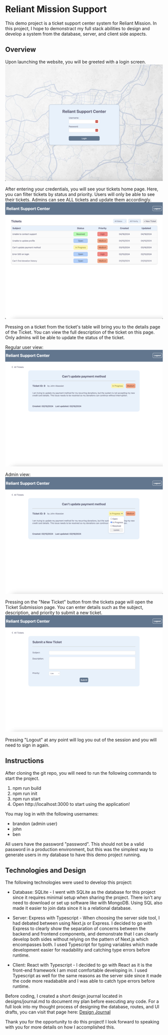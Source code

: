 # Reliant Mission Support
This demo project is a ticket support center system for Reliant Mission. In this project, I hope to demonstract my full stack abilities to design and develop a system from the database, server, and client side aspects.

## Overview
Upon launching the website, you will be greeted with a login screen.
![Login Page](https://github.com/brandonpacol/Reliant-Support-Center/blob/main/readme/01-LoginPage.png)

After entering your credentials, you will see your tickets home page. Here, you can filter tickets by status and priority. Users will only be able to see their tickets. Admins can see ALL tickets and update them accordingly.
![Tickets Page](https://github.com/brandonpacol/Reliant-Support-Center/blob/main/readme/02-TicketsPage.png)

Pressing on a ticket from the ticket's table will bring you to the details page of the Ticket. You can view the full description of the ticket on this page. Only admins will be able to update the status of the ticket.

Regular user view:
![Ticket Details Page](https://github.com/brandonpacol/Reliant-Support-Center/blob/main/readme/03-TicketDetailsPage.png)

Admin view:
![Ticket Details Page - Admin](https://github.com/brandonpacol/Reliant-Support-Center/blob/main/readme/04-TicketDetailsPage-Admin.png)

Pressing on the "New Ticket" button from the tickets page will open the Ticket Submission page. You can enter details such as the subject, description, and priority to submit a new ticket.
![Ticket Submission Page](https://github.com/brandonpacol/Reliant-Support-Center/blob/main/readme/05-TicketSubmissionPage.png)

Pressing "Logout" at any point will log you out of the session and you will need to sign in again.

## Instructions
After cloning the git repo, you will need to run the following commands to start the project.
1. npm run build
2. npm run init
3. npm run start
4. Open http://localhost:3000 to start using the application!

You may log in with the following usernames:
- brandon (admin user)
- john
- ben

All users have the password "password". This should not be a valid password in a production environment, but this was the simplest way to generate users in my database to have this demo project running.

## Technologies and Design
The following technologies were used to develop this project:
- Database: SQLite - I went with SQLite as the database for this project since it requires minimal setup when sharing the project. There isn't any need to download or set up software like with MongoDB. Using SQL also made it easier to join data since it is a relational database.

- Server: Express with Typescript - When choosing the server side tool, I had debated between using Next.js or Express. I decided to go with Express to clearly show the separation of concerns between the backend and frontend components, and demonstrate that I can clearly develop both sides without relying on the pattern of Next.js which encompasses both. I used Typescript for typing variables which made development easier for readability and catching type errors before runtime.

- Client: React with Typescript - I decided to go with React as it is the front-end framework I am most comfortable developing in. I used Typescript as well for the same reasons as the server side since it made the code more readabable and I was able to catch type errors before runtime.

Before coding, I created a short design journal located in designs/journal.md to document my plan before executing any code. For a full look into my thought process of designing the database, routes, and UI drafts, you can visit that page here:
[Design Journal](https://github.com/brandonpacol/Reliant-Support-Center/blob/main/designs/journal.md)

Thank you for the opportunity to do this project! I look forward to speaking with you for more details on how I accomplished this.
